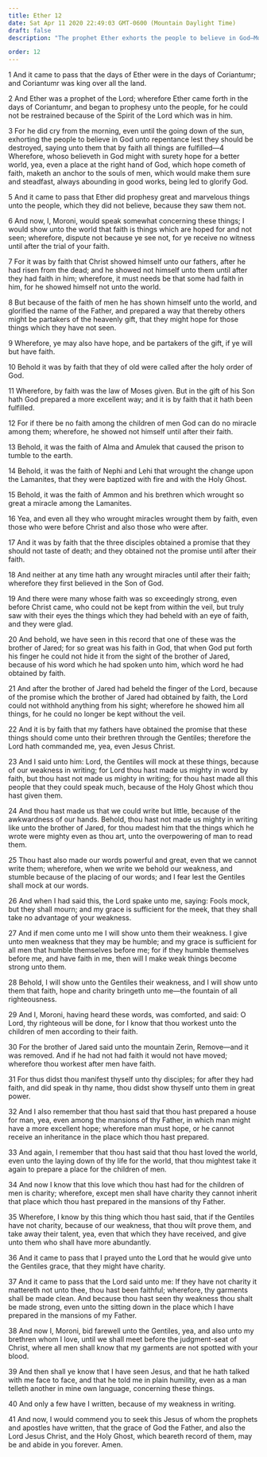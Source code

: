 ```yaml
---
title: Ether 12
date: Sat Apr 11 2020 22:49:03 GMT-0600 (Mountain Daylight Time)
draft: false
description: "The prophet Ether exhorts the people to believe in God—Moroni recounts the wonders and marvels done by faith—Faith enabled the brother of Jared to see Christ—The Lord gives men weakness that they may be humble—The brother of Jared moved Mount Zerin by faith—Faith, hope, and charity are essential to salvation—Moroni saw Jesus face to face."

order: 12
---
```

    
1 And it came to pass that the days of Ether were in the days of Coriantumr; and Coriantumr was king over all the land.

2 And Ether was a prophet of the Lord; wherefore Ether came forth in the days of Coriantumr, and began to prophesy unto the people, for he could not be restrained because of the Spirit of the Lord which was in him.

3 For he did cry from the morning, even until the going down of the sun, exhorting the people to believe in God unto repentance lest they should be destroyed, saying unto them that by faith all things are fulfilled—4 Wherefore, whoso believeth in God might with surety hope for a better world, yea, even a place at the right hand of God, which hope cometh of faith, maketh an anchor to the souls of men, which would make them sure and steadfast, always abounding in good works, being led to glorify God.

5 And it came to pass that Ether did prophesy great and marvelous things unto the people, which they did not believe, because they saw them not.

6 And now, I, Moroni, would speak somewhat concerning these things; I would show unto the world that faith is things which are hoped for and not seen; wherefore, dispute not because ye see not, for ye receive no witness until after the trial of your faith.

7 For it was by faith that Christ showed himself unto our fathers, after he had risen from the dead; and he showed not himself unto them until after they had faith in him; wherefore, it must needs be that some had faith in him, for he showed himself not unto the world.

8 But because of the faith of men he has shown himself unto the world, and glorified the name of the Father, and prepared a way that thereby others might be partakers of the heavenly gift, that they might hope for those things which they have not seen.

9 Wherefore, ye may also have hope, and be partakers of the gift, if ye will but have faith.

10 Behold it was by faith that they of old were called after the holy order of God.

11 Wherefore, by faith was the law of Moses given. But in the gift of his Son hath God prepared a more excellent way; and it is by faith that it hath been fulfilled.

12 For if there be no faith among the children of men God can do no miracle among them; wherefore, he showed not himself until after their faith.

13 Behold, it was the faith of Alma and Amulek that caused the prison to tumble to the earth.

14 Behold, it was the faith of Nephi and Lehi that wrought the change upon the Lamanites, that they were baptized with fire and with the Holy Ghost.

15 Behold, it was the faith of Ammon and his brethren which wrought so great a miracle among the Lamanites.

16 Yea, and even all they who wrought miracles wrought them by faith, even those who were before Christ and also those who were after.

17 And it was by faith that the three disciples obtained a promise that they should not taste of death; and they obtained not the promise until after their faith.

18 And neither at any time hath any wrought miracles until after their faith; wherefore they first believed in the Son of God.

19 And there were many whose faith was so exceedingly strong, even before Christ came, who could not be kept from within the veil, but truly saw with their eyes the things which they had beheld with an eye of faith, and they were glad.

20 And behold, we have seen in this record that one of these was the brother of Jared; for so great was his faith in God, that when God put forth his finger he could not hide it from the sight of the brother of Jared, because of his word which he had spoken unto him, which word he had obtained by faith.

21 And after the brother of Jared had beheld the finger of the Lord, because of the promise which the brother of Jared had obtained by faith, the Lord could not withhold anything from his sight; wherefore he showed him all things, for he could no longer be kept without the veil.

22 And it is by faith that my fathers have obtained the promise that these things should come unto their brethren through the Gentiles; therefore the Lord hath commanded me, yea, even Jesus Christ.

23 And I said unto him: Lord, the Gentiles will mock at these things, because of our weakness in writing; for Lord thou hast made us mighty in word by faith, but thou hast not made us mighty in writing; for thou hast made all this people that they could speak much, because of the Holy Ghost which thou hast given them.

24 And thou hast made us that we could write but little, because of the awkwardness of our hands. Behold, thou hast not made us mighty in writing like unto the brother of Jared, for thou madest him that the things which he wrote were mighty even as thou art, unto the overpowering of man to read them.

25 Thou hast also made our words powerful and great, even that we cannot write them; wherefore, when we write we behold our weakness, and stumble because of the placing of our words; and I fear lest the Gentiles shall mock at our words.

26 And when I had said this, the Lord spake unto me, saying: Fools mock, but they shall mourn; and my grace is sufficient for the meek, that they shall take no advantage of your weakness.

27 And if men come unto me I will show unto them their weakness. I give unto men weakness that they may be humble; and my grace is sufficient for all men that humble themselves before me; for if they humble themselves before me, and have faith in me, then will I make weak things become strong unto them.

28 Behold, I will show unto the Gentiles their weakness, and I will show unto them that faith, hope and charity bringeth unto me—the fountain of all righteousness.

29 And I, Moroni, having heard these words, was comforted, and said: O Lord, thy righteous will be done, for I know that thou workest unto the children of men according to their faith.

30 For the brother of Jared said unto the mountain Zerin, Remove—and it was removed. And if he had not had faith it would not have moved; wherefore thou workest after men have faith.

31 For thus didst thou manifest thyself unto thy disciples; for after they had faith, and did speak in thy name, thou didst show thyself unto them in great power.

32 And I also remember that thou hast said that thou hast prepared a house for man, yea, even among the mansions of thy Father, in which man might have a more excellent hope; wherefore man must hope, or he cannot receive an inheritance in the place which thou hast prepared.

33 And again, I remember that thou hast said that thou hast loved the world, even unto the laying down of thy life for the world, that thou mightest take it again to prepare a place for the children of men.

34 And now I know that this love which thou hast had for the children of men is charity; wherefore, except men shall have charity they cannot inherit that place which thou hast prepared in the mansions of thy Father.

35 Wherefore, I know by this thing which thou hast said, that if the Gentiles have not charity, because of our weakness, that thou wilt prove them, and take away their talent, yea, even that which they have received, and give unto them who shall have more abundantly.

36 And it came to pass that I prayed unto the Lord that he would give unto the Gentiles grace, that they might have charity.

37 And it came to pass that the Lord said unto me: If they have not charity it mattereth not unto thee, thou hast been faithful; wherefore, thy garments shall be made clean. And because thou hast seen thy weakness thou shalt be made strong, even unto the sitting down in the place which I have prepared in the mansions of my Father.

38 And now I, Moroni, bid farewell unto the Gentiles, yea, and also unto my brethren whom I love, until we shall meet before the judgment-seat of Christ, where all men shall know that my garments are not spotted with your blood.

39 And then shall ye know that I have seen Jesus, and that he hath talked with me face to face, and that he told me in plain humility, even as a man telleth another in mine own language, concerning these things.

40 And only a few have I written, because of my weakness in writing.

41 And now, I would commend you to seek this Jesus of whom the prophets and apostles have written, that the grace of God the Father, and also the Lord Jesus Christ, and the Holy Ghost, which beareth record of them, may be and abide in you forever. Amen.
